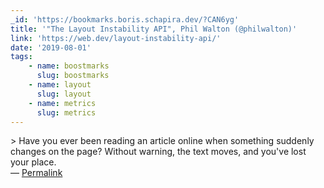 ```yaml
---
_id: 'https://bookmarks.boris.schapira.dev/?CAN6yg'
title: '"The Layout Instability API", Phil Walton (@philwalton)'
link: 'https://web.dev/layout-instability-api/'
date: '2019-08-01'
tags:
    - name: boostmarks
      slug: boostmarks
    - name: layout
      slug: layout
    - name: metrics
      slug: metrics
---
```


&gt; Have you ever been reading an article online when something suddenly
changes on the page? Without warning, the text moves, and you've lost your
place. <br>&#8212;
<a href="https://bookmarks.boris.schapira.dev/?CAN6yg" title="Permalink">Permalink</a>
